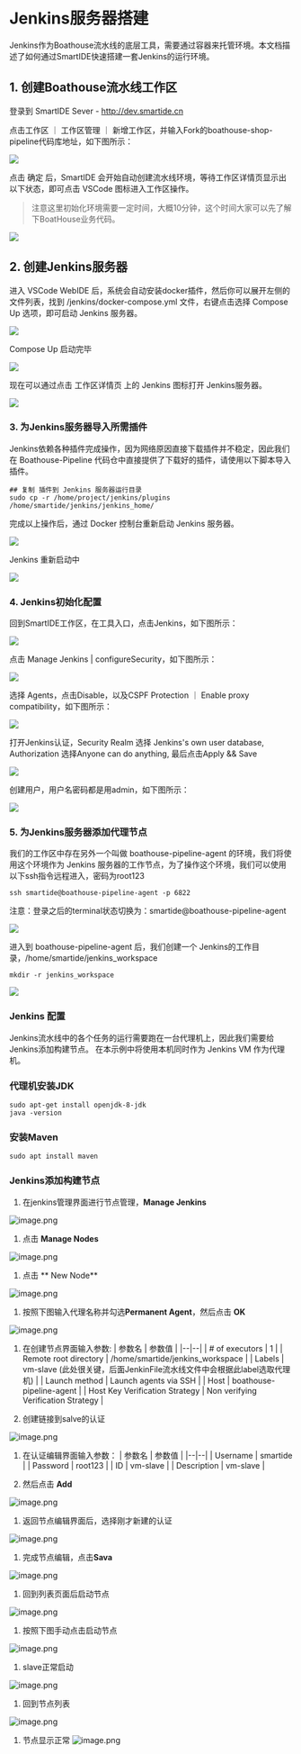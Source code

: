 # Jenkins服务器搭建

Jenkins作为Boathouse流水线的底层工具，需要通过容器来托管环境。本文档描述了如何通过SmartIDE快速搭建一套Jenkins的运行环境。


## 1. 创建Boathouse流水线工作区

登录到 SmartIDE Sever - http://dev.smartide.cn

点击工作区 ｜ 工作区管理 ｜ 新增工作区，并输入Fork的boathouse-shop-pipeline代码库地址，如下图所示：

![](images/20221026111218.png)  

点击 确定 后，SmartIDE 会开始自动创建流水线环境，等待工作区详情页显示出以下状态，即可点击 VSCode 图标进入工作区操作。

> 注意这里初始化环境需要一定时间，大概10分钟，这个时间大家可以先了解下BoatHouse业务代码。

![](images/20221026111327.png)  




## 2. 创建Jenkins服务器

进入 VSCode WebIDE 后，系统会自动安装docker插件，然后你可以展开左侧的 文件列表，找到 /jenkins/docker-compose.yml 文件，右键点击选择 Compose Up 选项，即可启动 Jenkins 服务器。

![](images/20221026111426.png)  

Compose Up 启动完毕

![](images/20221026111441.png)  

现在可以通过点击 工作区详情页 上的 Jenkins 图标打开 Jenkins服务器。

![](images/20221026111518.png)  

### 3. 为Jenkins服务器导入所需插件

Jenkins依赖各种插件完成操作，因为网络原因直接下载插件并不稳定，因此我们在 Boathouse-Pipeline 代码仓中直接提供了下载好的插件，请使用以下脚本导入插件。

```
## 复制 插件到 Jenkins 服务器运行目录
sudo cp -r /home/project/jenkins/plugins /home/smartide/jenkins/jenkins_home/
```

完成以上操作后，通过 Docker 控制台重新启动 Jenkins 服务器。

![](images/20221026111653.png)  

Jenkins 重新启动中

![](images/20221026111706.png)  


### 4. Jenkins初始化配置

回到SmartIDE工作区，在工具入口，点击Jenkins，如下图所示：

![](imaegs/20221026160904.png)  

点击 Manage Jenkins | configureSecurity，如下图所示：

![](images/20221026112926.png)  

选择 Agents，点击Disable，以及CSPF Protection ｜ Enable proxy compatibility，如下图所示：

![](images/20221026113105.png)  

打开Jenkins认证，Security Realm 选择 Jenkins's own user database, Authorization 选择Anyone can do anything, 最后点击Apply && Save

![](images/20221026113345.png)  

创建用户，用户名密码都是用admin，如下图所示：

![](images/20221026161113.png)  

### 5. 为Jenkins服务器添加代理节点

我们的工作区中存在另外一个叫做 boathouse-pipeline-agent 的环境，我们将使用这个环境作为 Jenkins 服务器的工作节点，为了操作这个环境，我们可以使用以下ssh指令远程进入，密码为root123

```
ssh smartide@boathouse-pipeline-agent -p 6822
```

注意：登录之后的terminal状态切换为：smartide@boathouse-pipeline-agent 

![](images/20221026111844.png)  

进入到 boathouse-pipeline-agent 后，我们创建一个 Jenkins的工作目录，/home/smartide/jenkins_workspace

```
mkdir -r jenkins_workspace
```
![](images/20221026111904.png)  




### Jenkins 配置
Jenkins流水线中的各个任务的运行需要跑在一台代理机上，因此我们需要给Jenkins添加构建节点。
在本示例中将使用本机同时作为 Jenkins VM 作为代理机。


### 代理机安装JDK
```
sudo apt-get install openjdk-8-jdk
java -version
```

### 安装Maven

```
sudo apt install maven
```



### Jenkins添加构建节点
1. 在jenkins管理界面进行节点管理，**Manage Jenkins**

![image.png](.attachments/image-11b5a0bd-b400-467b-b98c-4c344a74db9f.png)

1. 点击 **Manage Nodes** 

![image.png](.attachments/image-0dc74956-80c3-4a37-bfe0-850fd2213e6e.png)

1. 点击  ** New Node**

![image.png](.attachments/image-db115b9c-00be-4206-8753-5610dd18c426.png)

1. 按照下图输入代理名称并勾选**Permanent Agent**，然后点击 **OK**

![image.png](.attachments/image-ace3ea5f-52f2-4013-b065-84419feb7e46.png)

1. 在创建节点界面输入参数:
    | 参数名 | 参数值 |
    |--|--|
    | # of executors | 1 |
    | Remote root directory	 | /home/smartide/jenkins_workspace |
    | Labels | vm-slave (此处很关键，后面JenkinFile流水线文件中会根据此label选取代理机) |
    | Launch method | Launch agents via SSH |
    | Host | boathouse-pipeline-agent |
    | Host Key Verification Strategy | Non verifying Verification Strategy |

1. 创建链接到salve的认证


![image.png](.attachments/image-85931b08-91f1-42f1-97f6-1ba1d681eeeb.png)

1. 在认证编辑界面输入参数：
    | 参数名 | 参数值 |
    |--|--|
    | Username | smartide |
    | Password | root123 |
    | ID | vm-slave |
    | Description | vm-slave |

1. 然后点击 **Add**

![image.png](.attachments/image-d235d0cf-666a-456c-bad0-ee0a1ac81b4b.png)

1. 返回节点编辑界面后，选择刚才新建的认证

![image.png](.attachments/image-030ed7e1-3465-45a5-804a-d77d7f5d16a2.png)

1. 完成节点编辑，点击**Sava**

![image.png](.attachments/image-eb750ef8-02a1-4b01-99ae-02d2ec3a97a4.png)

1. 回到列表页面后启动节点

![image.png](.attachments/image-5be50e60-6c2e-45fa-8e26-840d8b4054b0.png)

1. 按照下图手动点击启动节点

![image.png](.attachments/image-c3b64c49-4aad-48c2-8f0d-edb4bf079d0c.png)

1. slave正常启动

![image.png](.attachments/image-84216118-0f35-404d-8783-df5e5f988dd3.png)

1. 回到节点列表

![image.png](.attachments/image-9ad7c3e6-3fd0-4c47-9e39-c2e3951010d5.png)

1. 节点显示正常
![image.png](.attachments/image-c4719f72-3235-4e3d-8a4b-cfb2f3576e2e.png)

